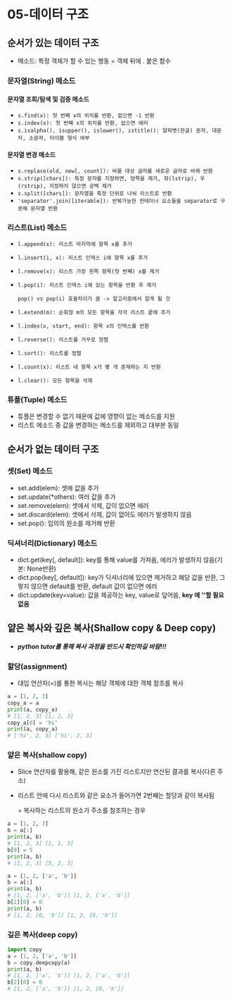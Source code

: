 # 05-데이터 구조

## 순서가 있는 데이터 구조

- 메소드: 특정 객체가 할 수 있는 행동 = 객체 뒤에 . 붙은 함수 

### 문자열(String) 메소드

#### 문자열 조회/탐색 및 검증 메소드

- `s.find(x): 첫 번째 x의 위치를 반환, 없으면 -1 반환`
- `s.index(x): 첫 번째 x의 위치를 반환, 없으면 에러`
- `s.isalpha(), isupper(), islower(), istitle(): 알파벳(한글) 문자, 대문자, 소문자, 타이블 형식 여부`

#### 문자열 변경 메소드

- `s.replace(old, new[, count]): 바꿀 대상 글자를 새로운 글자로 바꿔 반환`
- `s.strip([chars]): 특정 문자를 지정하면, 양쪽을 제거, 좌(lstrip), 우(rstrip), 지정하지 않으면 공백 제거`
- `s.split([chars]): 문자열을 특정 단위로 나눠 리스트로 반환`
- `'separator'.join([iterable]): 반복가능한 컨테이너 요소들을 separator로 구분해 문자열 반환`

### 리스트(List) 메소드

- `l.append(x): 리스트 마지막에 항목 x를 추가`

- `l.insert(i, x): 리스트 인덱스 i에 항목 x를 추가`

- `l.remove(x): 리스트 가장 왼쪽 항목(첫 번째) x를 제거`

- `l.pop(i): 리스트 인덱스 i에 있는 항목을 반환 후 제거`

  `pop() vs pop(i) 효율차이가 큼 -> 알고리즘에서 알게 될 것`

- `l.extend(m): 순회형 m의 모든 항목을 각각 리스트 끝에 추가`

- `l.index(x, start, end): 항목 x의 인덱스를 반환`

- `l.reverse(): 리스트를 거꾸로 정렬`

- `l.sort(): 리스트를 정렬`

- `l.count(x): 리스트 내 항목 x가 몇 개 존재하는 지 반환`

- `l.clear(): 모든 항목을 삭제`

### 튜플(Tuple) 메소드

- 튜플은 변경할 수 없기 때문에 값에 영향이 없는 메소드를 지원
- 리스트 메소드 중 값을 변경하는 메소드를 제외하고 대부분 동일



## 순서가 없는 데이터 구조

### 셋(Set) 메소드

- set.add(elem): 셋에 값을 추가
- set.update(*others): 여러 값을 추가
- set.remove(elem): 셋에서 삭제, 값이 없으면 에러
- set.discard(elem): 셋에서 삭제, 값이 없어도 에러가 발생하지 않음
- set.pop(): 임의의 원소를 제거해 반환

### 딕셔너리(Dictionary) 메소드

- dict.get(key[, default]): key를 통해 value를 가져옴, 에러가 발생하지 않음(기본: None반환)
- dict.pop(key[, default]): key가 딕셔너리에 있으면 제거하고 해당 값을 반환, 그렇지 않으면 default를 반환, default 값이 없으면 에러
- dict.update(key=value): 값을 제공하는 key, value로 덮어씀, **key 에 ''할 필요 없음**



## 얕은 복사와 깊은 복사(Shallow copy & Deep copy) 

- ***python tutor를 통해 복사 과정을 반드시 확인하길 바람!!!***

### 할당(assignment)

- 대입 연산자(=)를 통한 복사는 해당 객체에 대한 객체 참조를 복사

```python
a = [1, 2, 3]
copy_a = a
print(a, copy_a)
# [1, 2, 3] [1, 2, 3]
copy_a[0] = 'hi'
print(a, copy_a)
# ['hi', 2, 3] ['hi', 2, 3]
```

### 얕은 복사(shallow copy)

- Slice 연산자를 활용해, 같은 원소를 가진 리스트지만 연산된 결과를 복사(다른 주소)

- 리스트 안에 다시 리스트와 같은 요소가 들어가면 2번째는 할당과 같이 복사됨

  = 복사하는 리스트의 원소가 주소를 참조하는 경우

```python
a = [1, 2, 3]
b = a[:]
print(a, b)
# [1, 2, 3] [1, 2, 3]
b[0] = 5
print(a, b)
# [1, 2, 3] [5, 2, 3]
```

```python
a = [1, 2, ['a', 'b']]
b = a[:]
print(a, b)
# [1, 2, ['a', 'b']] [1, 2, ['a', 'b']]
b[2][0] = 0
print(a, b)
# [1, 2, [0, 'b']] [1, 2, [0, 'b']]
```

### 깊은 복사(deep copy)

```python
import copy
a = [1, 2, ['a', 'b']]
b = copy.deepcopy(a)
print(a, b)
# [1, 2, ['a', 'b']] [1, 2, ['a', 'b']]
b[2][0] = 0
# [1, 2, ['a', 'b']] [1, 2, [0, 'b']]
```

